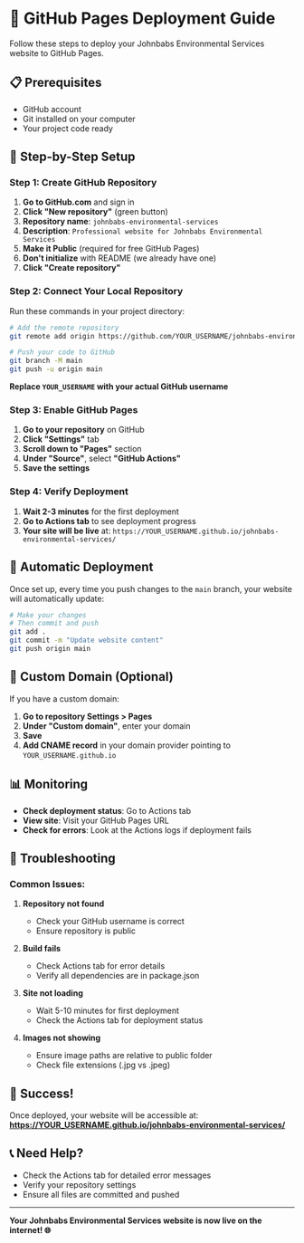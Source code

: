 # 🚀 GitHub Pages Deployment Guide

Follow these steps to deploy your Johnbabs Environmental Services website to GitHub Pages.

## 📋 Prerequisites

- GitHub account
- Git installed on your computer
- Your project code ready

## 🔧 Step-by-Step Setup

### Step 1: Create GitHub Repository

1. **Go to GitHub.com** and sign in
2. **Click "New repository"** (green button)
3. **Repository name**: `johnbabs-environmental-services`
4. **Description**: `Professional website for Johnbabs Environmental Services`
5. **Make it Public** (required for free GitHub Pages)
6. **Don't initialize** with README (we already have one)
7. **Click "Create repository"**

### Step 2: Connect Your Local Repository

Run these commands in your project directory:

```bash
# Add the remote repository
git remote add origin https://github.com/YOUR_USERNAME/johnbabs-environmental-services.git

# Push your code to GitHub
git branch -M main
git push -u origin main
```

**Replace `YOUR_USERNAME` with your actual GitHub username**

### Step 3: Enable GitHub Pages

1. **Go to your repository** on GitHub
2. **Click "Settings"** tab
3. **Scroll down to "Pages"** section
4. **Under "Source"**, select **"GitHub Actions"**
5. **Save the settings**

### Step 4: Verify Deployment

1. **Wait 2-3 minutes** for the first deployment
2. **Go to Actions tab** to see deployment progress
3. **Your site will be live** at: `https://YOUR_USERNAME.github.io/johnbabs-environmental-services/`

## 🔄 Automatic Deployment

Once set up, every time you push changes to the `main` branch, your website will automatically update:

```bash
# Make your changes
# Then commit and push
git add .
git commit -m "Update website content"
git push origin main
```

## 🎯 Custom Domain (Optional)

If you have a custom domain:

1. **Go to repository Settings > Pages**
2. **Under "Custom domain"**, enter your domain
3. **Save**
4. **Add CNAME record** in your domain provider pointing to `YOUR_USERNAME.github.io`

## 📊 Monitoring

- **Check deployment status**: Go to Actions tab
- **View site**: Visit your GitHub Pages URL
- **Check for errors**: Look at the Actions logs if deployment fails

## 🚨 Troubleshooting

### Common Issues:

1. **Repository not found**
   - Check your GitHub username is correct
   - Ensure repository is public

2. **Build fails**
   - Check Actions tab for error details
   - Verify all dependencies are in package.json

3. **Site not loading**
   - Wait 5-10 minutes for first deployment
   - Check the Actions tab for deployment status

4. **Images not showing**
   - Ensure image paths are relative to public folder
   - Check file extensions (.jpg vs .jpeg)

## 🎉 Success!

Once deployed, your website will be accessible at:
**https://YOUR_USERNAME.github.io/johnbabs-environmental-services/**

## 📞 Need Help?

- Check the Actions tab for detailed error messages
- Verify your repository settings
- Ensure all files are committed and pushed

---

**Your Johnbabs Environmental Services website is now live on the internet! 🌐** 